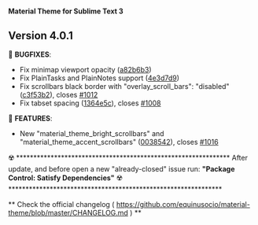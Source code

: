 #### Material Theme for Sublime Text 3

## Version 4.0.1

📣 **BUGFIXES**:
  * Fix minimap viewport opacity ([a82b6b3](https://github.com/equinusocio/material-theme/commit/a82b6b3))
  * Fix PlainTasks and PlainNotes support ([4e3d7d9](https://github.com/equinusocio/material-theme/commit/4e3d7d9))
  * Fix scrollbars black border with "overlay_scroll_bars": "disabled" ([c3f53b2](https://github.com/equinusocio/material-theme/commit/c3f53b2)), closes [#1012](https://github.com/equinusocio/material-theme/issues/1012)
  * Fix tabset spacing ([1364e5c](https://github.com/equinusocio/material-theme/commit/1364e5c)), closes [#1008](https://github.com/equinusocio/material-theme/issues/1008)


📣 **FEATURES**:

  * New "material_theme_bright_scrollbars" and "material_theme_accent_scrollbars" ([0038542](https://github.com/equinusocio/material-theme/commit/0038542)), closes [#1016](https://github.com/equinusocio/material-theme/issues/1016)



☢️ **************************************************************
    After update, and before open a new "already-closed" issue run:
    **"Package Control: Satisfy Dependencies"**
☢️ **************************************************************

** Check the official changelog ( https://github.com/equinusocio/material-theme/blob/master/CHANGELOG.md  ) **

